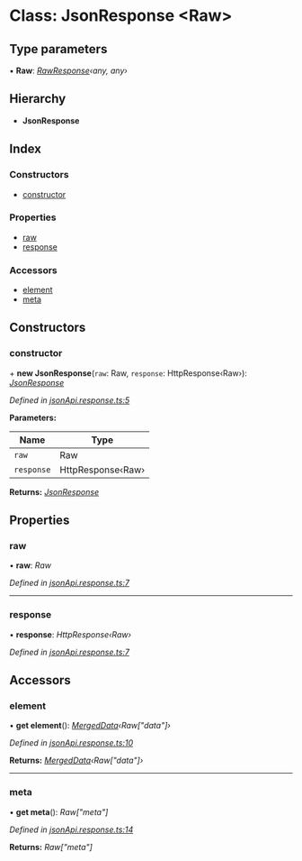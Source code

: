 # Class: JsonResponse <**Raw**>

## Type parameters

▪ **Raw**: *[RawResponse](../interfaces/rawresponse.md)‹any, any›*

## Hierarchy

* **JsonResponse**

## Index

### Constructors

* [constructor](jsonresponse.md#constructor)

### Properties

* [raw](jsonresponse.md#raw)
* [response](jsonresponse.md#response)

### Accessors

* [element](jsonresponse.md#element)
* [meta](jsonresponse.md#meta)

## Constructors

###  constructor

\+ **new JsonResponse**(`raw`: Raw, `response`: HttpResponse‹Raw›): *[JsonResponse](jsonresponse.md)*

*Defined in [jsonApi.response.ts:5](https://github.com/headline-1/coolio/blob/0131267/packages/json-api/src/jsonApi.response.ts#L5)*

**Parameters:**

Name | Type |
------ | ------ |
`raw` | Raw |
`response` | HttpResponse‹Raw› |

**Returns:** *[JsonResponse](jsonresponse.md)*

## Properties

###  raw

• **raw**: *Raw*

*Defined in [jsonApi.response.ts:7](https://github.com/headline-1/coolio/blob/0131267/packages/json-api/src/jsonApi.response.ts#L7)*

___

###  response

• **response**: *HttpResponse‹Raw›*

*Defined in [jsonApi.response.ts:7](https://github.com/headline-1/coolio/blob/0131267/packages/json-api/src/jsonApi.response.ts#L7)*

## Accessors

###  element

• **get element**(): *[MergedData](../README.md#mergeddata)‹Raw["data"]›*

*Defined in [jsonApi.response.ts:10](https://github.com/headline-1/coolio/blob/0131267/packages/json-api/src/jsonApi.response.ts#L10)*

**Returns:** *[MergedData](../README.md#mergeddata)‹Raw["data"]›*

___

###  meta

• **get meta**(): *Raw["meta"]*

*Defined in [jsonApi.response.ts:14](https://github.com/headline-1/coolio/blob/0131267/packages/json-api/src/jsonApi.response.ts#L14)*

**Returns:** *Raw["meta"]*
